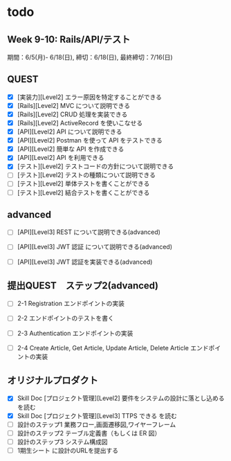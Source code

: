 # todo

## Week 9-10: Rails/API/テスト

期間：6/5(月)- 6/18(日), 締切：6/18(日), 最終締切：7/16(日)


## QUEST

+ [x] [実装力][Level2] エラー原因を特定することができる
+ [x] [Rails][Level2] MVC について説明できる
+ [x] [Rails][Level2] CRUD 処理を実装できる
+ [x] [Rails][Level2] ActiveRecord を使いこなせる
+ [x] [API][Level2] API について説明できる
+ [x] [API][Level2] Postman を使って API をテストできる
+ [x] [API][Level2] 簡単な API を作成できる
+ [x] [API][Level2] API を利用できる
+ [x] [テスト][Level2] テストコードの方針について説明できる
+ [ ] [テスト][Level2] テストの種類について説明できる
+ [ ] [テスト][Level2] 単体テストを書くことができる
+ [ ] [テスト][Level2] 結合テストを書くことができる

## advanced

+ [ ] [API][Level3] REST について説明できる(advanced)
+ [ ] [API][Level3] JWT 認証 について説明できる(advanced)
+ [ ] [API][Level3] JWT 認証を実装できる(advanced)


## 提出QUEST　ステップ2(advanced)

+ [ ] 2-1 Registration エンドポイントの実装
+ [ ] 2-2 エンドポイントのテストを書く
+ [ ] 2-3 Authentication エンドポイントの実装
+ [ ] 2-4 Create Article, Get Article, Update Article, Delete Article エンドポイントの実装


## オリジナルプロダクト

+ [x] Skill Doc [プロジェクト管理][Level2] 要件をシステムの設計に落とし込める を読む
+ [x] Skill Doc [プロジェクト管理][Level3] TTPS できる を読む
+ [ ] 設計のステップ1 業務フロー,画面遷移図,ワイヤーフレーム
+ [ ] 設計のステップ2 テーブル定義書（もしくは ER 図）
+ [ ] 設計のステップ3 システム構成図
+ [ ] 1期生シート に設計のURLを提出する
